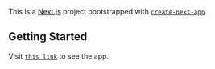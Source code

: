 This is a [Next.js](https://nextjs.org) project bootstrapped with [`create-next-app`](https://github.com/vercel/next.js/tree/canary/packages/create-next-app).

## Getting Started
Visit [`this link`](https://nfl-stats-six.vercel.app/) to see the app.

